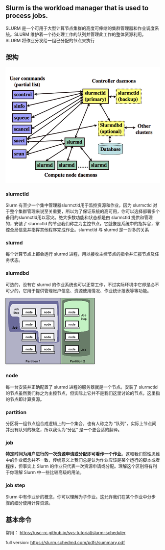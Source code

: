 ## Slurm is the workload manager that is used to process jobs. 
SLURM 是一个可用于大型计算节点集群的高度可伸缩的集群管理器和作业调度系统。SLURM 维护着一个待处理工作的队列并管理此工作的整体资源利用。SLURM 将作业分发给一组已分配的节点来执行

## 架构
![image](https://raw.githubusercontent.com/CPS-zhangX/PhD-Study/master/images/Slurmcomponents.gif)
### slurmctld
Slurm 有至少一个集中管理器slurmctld用于监控资源和作业，因为 slurmctld 对于整个集群管理来说至关重要，所以为了保证系统的高可用，你可以选择部署多个备用的slurmctld用以容灾。绝大多数功能和状态都是由 slurmctld 提供和管理的，安装了 slurmctld 的节点我们称之为主控节点，它就像是系统中的指挥官，掌控全局信息并指挥其他程序完成作业。slurmctld 与 slurmd 是一对多的关系

### slurmd
每个计算节点上都会运行 slurmd 进程，用以接收主控节点的指令并汇报节点及任务状态。

### slurmdbd
可选的，没有它 slurmd 的作业系统也可以正常工作，不过实际环境中它却是必不可少的，它用于提供管理账户信息、资源使用情况、作业统计报表等等功能。



![image](https://raw.githubusercontent.com/CPS-zhangX/PhD-Study/master/images/Slurmentities.gif)

### node
每一台安装并正确配置了 slurmd 进程的服务器就是一个节点。安装了 slurmctld 的节点虽然我们称之为主控节点，但实际上它并不是我们这里讨论的节点，这里指的节点即计算资源。
### partition
分区将一组节点组合成逻辑上的一个集合，也有人称之为 “队列”，实际上节点间并没有队列的概念，所以我认为“分区” 是一个更合适的翻译。
### job
**特定时间为用户进行的一次资源申请或分配即可看作一个作业**。这和我们惯性思维中的作业概念并不一致，传统意义上我们总是认为作业应该是某个运行的脚本或者程序，但事实上 Slurm 的作业只代表一次资源申请或分配。理解这个区别将有利于你理解 Slurm 中一些比较高级的用法。
### job step
Slurm 中有作业步的概念，你可以理解为子作业。这允许我们在某个作业中分步骤的细分使用计算资源。


## 基本命令
常用： https://usc-rc.github.io/sys-tutorial/slurm-scheduler

full version: https://slurm.schedmd.com/pdfs/summary.pdf


